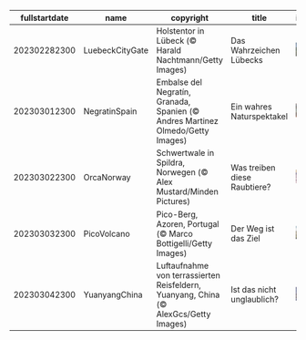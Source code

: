 |fullstartdate|name|copyright|title|image|
|--|--|--|--|--|
202302282300|LuebeckCityGate|Holstentor in Lübeck (© Harald Nachtmann/Getty Images)|Das Wahrzeichen Lübecks|![](/de-DE/2023/03/202302282300LuebeckCityGate.jpg)|
202303012300|NegratinSpain|Embalse del Negratín, Granada, Spanien (© Andres Martinez Olmedo/Getty Images)|Ein wahres Naturspektakel|![](/de-DE/2023/03/202303012300NegratinSpain.jpg)|
202303022300|OrcaNorway|Schwertwale in Spildra, Norwegen (© Alex Mustard/Minden Pictures)|Was treiben diese Raubtiere?|![](/de-DE/2023/03/202303022300OrcaNorway.jpg)|
202303032300|PicoVolcano|Pico-Berg, Azoren, Portugal (© Marco Bottigelli/Getty Images)|Der Weg ist das Ziel|![](/de-DE/2023/03/202303032300PicoVolcano.jpg)|
202303042300|YuanyangChina|Luftaufnahme von terrassierten Reisfeldern, Yuanyang, China (© AlexGcs/Getty Images)|Ist das nicht unglaublich?|![](/de-DE/2023/03/202303042300YuanyangChina.jpg)|
